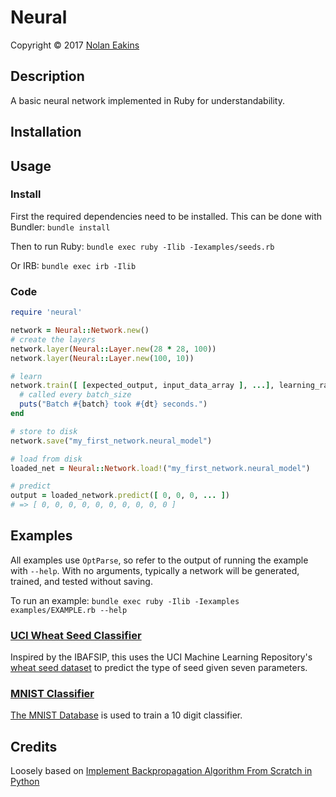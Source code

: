 Neural
==========


Copyright &copy; 2017 [Nolan Eakins](mailto:sneakin+at+semanticgap.com)

Description
----------

A basic neural network implemented in Ruby for understandability.

Installation
-------------


Usage
----------

### Install

First the required dependencies need to be installed. This can be done with Bundler: `bundle install`

Then to run Ruby: `bundle exec ruby -Ilib -Iexamples/seeds.rb`

Or IRB: `bundle exec irb -Ilib`

### Code

```ruby
require 'neural'

network = Neural::Network.new()
# create the layers
network.layer(Neural::Layer.new(28 * 28, 100))
network.layer(Neural::Layer.new(100, 10))

# learn
network.train([ [expected_output, input_data_array ], ...], learning_rate, batch_size) do |net, batch, dt|
  # called every batch_size
  puts("Batch #{batch} took #{dt} seconds.")
end

# store to disk
network.save("my_first_network.neural_model")

# load from disk
loaded_net = Neural::Network.load!("my_first_network.neural_model")

# predict
output = loaded_network.predict([ 0, 0, 0, ... ])
# => [ 0, 0, 0, 0, 0, 0, 0, 0, 0, 0 ]

```

Examples
----------

All examples use `OptParse`, so refer to the output of running the example with `--help`. With no arguments, typically a network will be generated, trained, and tested without saving.

To run an example: `bundle exec ruby -Ilib -Iexamples examples/EXAMPLE.rb --help`

### [UCI Wheat Seed Classifier](examples/seeds.rb)

Inspired by the IBAFSIP, this uses the UCI Machine Learning Repository's [wheat seed dataset](http://archive.ics.uci.edu/ml/datasets/seeds) to predict the type of seed given seven parameters.

### [MNIST Classifier](examples/mnist_classifier.rb)

[The MNIST Database](http://yann.lecun.com/exdb/mnist/) is used to train a 10 digit classifier.


Credits
----------

Loosely based on [Implement Backpropagation Algorithm From Scratch in Python](http://machinelearningmastery.com/implement-backpropagation-algorithm-scratch-python/)

